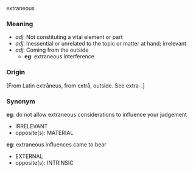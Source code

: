extraneous
### Meaning
+ _adj_: Not constituting a vital element or part
+ _adj_: Inessential or unrelated to the topic or matter at hand; irrelevant
+ _adj_: Coming from the outside
    + __eg__: extraneous interference

### Origin

[From Latin extrāneus, from extrā, outside. See extra-.]

### Synonym

__eg__: do not allow extraneous considerations to influence your judgement

+ IRRELEVANT
+ opposite(s): MATERIAL

__eg__: extraneous influences came to bear

+ EXTERNAL
+ opposite(s): INTRINSIC


